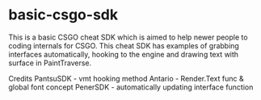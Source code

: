# basic-csgo-sdk

This is a basic CSGO cheat SDK which is aimed to help newer people to coding internals for CSGO. This cheat SDK has examples of
grabbing interfaces automatically, hooking to the engine and drawing text with surface in PaintTraverse.

Credits
PantsuSDK - vmt hooking method
Antario - Render.Text func & global font concept
PenerSDK - automatically updating interface function
